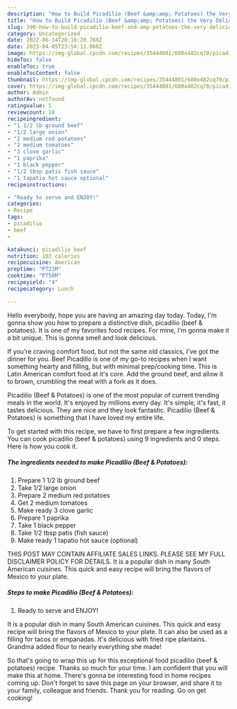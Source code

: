```yaml
---
description: "How to Build Picadilio (Beef &amp;amp; Potatoes) the Very Delicious}"
title: "How to Build Picadilio (Beef &amp;amp; Potatoes) the Very Delicious}"
slug: 390-how-to-build-picadilio-beef-and-amp-potatoes-the-very-delicious
category: Uncategorized
date: 2022-06-14T20:16:20.768Z
date: 2023-04-05T23:54:11.066Z
image: https://img-global.cpcdn.com/recipes/35444801/680x482cq70/picadilio-beef-potatoes-recipe-main-photo.jpg
hideToc: false
enableToc: true
enableTocContent: false
thumbnail: https://img-global.cpcdn.com/recipes/35444801/680x482cq70/picadilio-beef-potatoes-recipe-main-photo.jpg
cover: https://img-global.cpcdn.com/recipes/35444801/680x482cq70/picadilio-beef-potatoes-recipe-main-photo.jpg
author: Admin
authorAv: notfound
ratingvalue: 5
reviewcount: 18
recipeingredient:
- "1 1/2 lb ground beef"
- "1/2 large onion"
- "2 medium red potatoes"
- "2 medium tomatoes"
- "3 clove garlic"
- "1 paprika"
- "1 black pepper"
- "1/2 tbsp patis fish sauce"
- "1 tapatio hot sauce optional"
recipeinstructions:

- "Ready to serve and ENJOY!"
categories:
- Recipe
tags:
- picadilio
- beef
- 

katakunci: picadilio beef  
nutrition: 103 calories
recipecuisine: American
preptime: "PT21M"
cooktime: "PT50M"
recipeyield: "4"
recipecategory: Lunch

---
```



Hello everybody, hope you are having an amazing day today. Today, I'm gonna show you how to prepare a distinctive dish, picadilio (beef &amp; potatoes). It is one of my favorites food recipes. For mine, I'm gonna make it a bit unique. This is gonna smell and look delicious.

If you&#39;re craving comfort food, but not the same old classics, I&#39;ve got the dinner for you. Beef Picadillo is one of my go-to recipes when I want something hearty and filling, but with minimal prep/cooking time. This is Latin American comfort food at it&#39;s core. Add the ground beef, and allow it to brown, crumbling the meat with a fork as it does.

Picadilio (Beef &amp; Potatoes) is one of the most popular of current trending meals in the world. It's enjoyed by millions every day. It's simple, it's fast, it tastes delicious. They are nice and they look fantastic. Picadilio (Beef &amp; Potatoes) is something that I have loved my entire life.


To get started with this recipe, we have to first prepare a few ingredients. You can cook picadilio (beef &amp; potatoes) using 9 ingredients and 0 steps. Here is how you cook it.

<!--inarticleads1-->

##### The ingredients needed to make Picadilio (Beef &amp; Potatoes):

1. Prepare 1 1/2 lb ground beef
1. Take 1/2 large onion
1. Prepare 2 medium red potatoes
1. Get 2 medium tomatoes
1. Make ready 3 clove garlic
1. Prepare 1 paprika
1. Take 1 black pepper
1. Take 1/2 tbsp patis (fish sauce)
1. Make ready 1 tapatio hot sauce (optional)


THIS POST MAY CONTAIN AFFILIATE SALES LINKS. PLEASE SEE MY FULL DISCLAIMER POLICY FOR DETAILS. It is a popular dish in many South American cuisines. This quick and easy recipe will bring the flavors of Mexico to your plate. 

<!--inarticleads2-->

##### Steps to make Picadilio (Beef &amp; Potatoes):


1. Ready to serve and ENJOY!

It is a popular dish in many South American cuisines. This quick and easy recipe will bring the flavors of Mexico to your plate. It can also be used as a filling for tacos or empanadas. It&#39;s delicious with fried ripe plantains. Grandma added flour to nearly everything she made! 

So that's going to wrap this up for this exceptional food picadilio (beef &amp; potatoes) recipe. Thanks so much for your time. I am confident that you will make this at home. There's gonna be interesting food in home recipes coming up. Don't forget to save this page on your browser, and share it to your family, colleague and friends. Thank you for reading. Go on get cooking!
